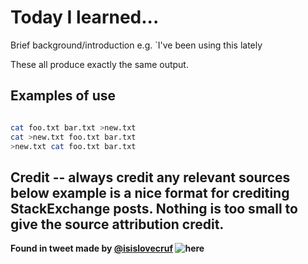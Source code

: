 # Today I learned...

Brief background/introduction e.g. `I've been using this lately


These all produce exactly the same output.

## Examples of use


```sh

cat foo.txt bar.txt >new.txt
cat >new.txt foo.txt bar.txt
>new.txt cat foo.txt bar.txt
```


## Credit -- always credit any relevant sources below example is a nice format for crediting StackExchange posts. **Nothing is too small to give the source attribution credit.**

**Found in tweet made by [@isislovecruf](https://twitter.com/isislovecruft/) ![here](https://twitter.com/isislovecruft/status/891035748778029056)**
